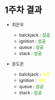 # 1주차 결과

- 최은우

  - balckjack : <font color="green"> 성공 </font>
  - ignition : <font color="green"> 성공 </font>
  - queue : <font color="green"> 성공 </font>
  - stack : <font color="green"> 성공 </font>

- 윤도운
  - balckjack : <font color="yellow"> 보류 </font>
  - ignition : <font color="yellow"> 보류 </font>
  - queue : <font color="green"> 성공 </font>
  - stack : <font color="green"> 성공 </font>
